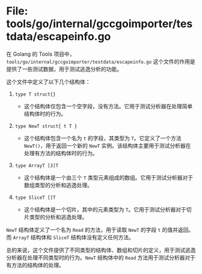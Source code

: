 # File: tools/go/internal/gccgoimporter/testdata/escapeinfo.go

在 Golang 的 Tools 项目中，`tools/go/internal/gccgoimporter/testdata/escapeinfo.go` 这个文件的作用是提供了一些测试数据，用于测试逃逸分析的功能。

这个文件中定义了以下几个结构体：

1. `type T struct{}`
   - 这个结构体仅包含一个空字段，没有方法。它用于测试分析器在处理简单结构体时的行为。

2. `type NewT struct{ t T }`
   - 这个结构体包含一个名为 `t` 的字段，其类型为 `T`。它定义了一个方法 `NewT()`，用于返回一个新的 `NewT` 实例。该结构体主要用于测试分析器在处理有方法的结构体时的行为。

3. `type ArrayT [3]T`
   - 这个结构体是一个由三个 `T` 类型元素组成的数组。它用于测试分析器对于数组类型的分析和逃逸处理。

4. `type SliceT []T`
   - 这个结构体是一个切片，其中的元素类型为 `T`。它用于测试分析器对于切片类型的分析和逃逸处理。

`NewT` 结构体定义了一个名为 `Read` 的方法，用于读取 `NewT` 的字段 `t` 的值并返回。而 `ArrayT` 结构体和 `SliceT` 结构体没有定义任何方法。

总的来说，这个文件提供了不同类型的结构体、数组和切片的定义，用于测试逃逸分析器在处理不同类型时的行为。`NewT` 结构体中的 `Read` 方法用于测试分析器对于有方法的结构体的处理。

